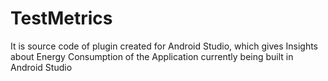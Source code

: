 # TestMetrics
It is source code of plugin created for Android Studio, which gives Insights about Energy Consumption of the Application
currently being built in Android Studio
